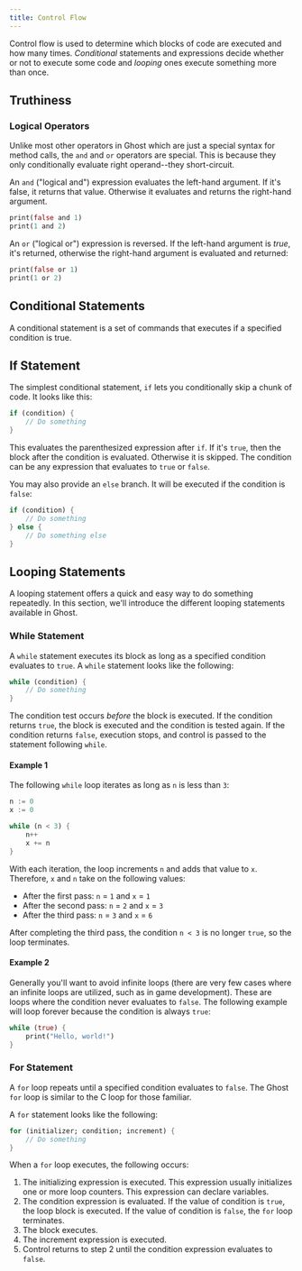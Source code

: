 ```yaml
---
title: Control Flow
---
```


Control flow is used to determine which blocks of code are executed and how many times. _Conditional_ statements and expressions decide whether or not to execute some code and _looping_ ones execute something more than once.

## Truthiness

### Logical Operators
Unlike most other operators in Ghost which are just a special syntax for method calls, the `and` and `or` operators are special. This is because they only conditionally evaluate right operand--they short-circuit.

An `and` ("logical and") expression evaluates the left-hand argument. If it's false, it returns that value. Otherwise it evaluates and returns the right-hand argument.

```dart
print(false and 1)
print(1 and 2)
```

An `or` ("logical or") expression is reversed. If the left-hand argument is _true_, it's returned, otherwise the right-hand argument is evaluated and returned:

```dart
print(false or 1)
print(1 or 2)
```

## Conditional Statements
A conditional statement is a set of commands that executes if a specified condition is true.

## If Statement
The simplest conditional statement, `if` lets you conditionally skip a chunk of code. It looks like this:

```dart
if (condition) {
    // Do something
}
```

This evaluates the parenthesized expression after `if`. If it's `true`, then the block after the condition is evaluated. Otherwise it is skipped. The condition can be any expression that evaluates to `true` or `false`.

You may also provide an `else` branch. It will be executed if the condition is `false`:

```dart
if (condition) {
    // Do something
} else {
    // Do something else
}
```

## Looping Statements
A looping statement offers a quick and easy way to do something repeatedly. In this section, we'll introduce the different looping statements available in Ghost.

### While Statement
A `while` statement executes its block as long as a specified condition evaluates to `true`. A `while` statement looks like the following:

```dart
while (condition) {
    // Do something
}
```

The condition test occurs _before_ the block is executed. If the condition returns `true`, the block is executed and the condition is tested again. If the condition returns `false`, execution stops, and control is passed to the statement following `while`.

#### Example 1
The following `while` loop iterates as long as `n` is less than `3`:

```dart
n := 0
x := 0

while (n < 3) {
    n++
    x += n
}
```

With each iteration, the loop increments `n` and adds that value to `x`. Therefore, `x` and `n` take on the following values:

- After the first pass: `n` = `1` and `x` = `1`
- After the second pass: `n` = `2` and `x` = `3`
- After the third pass: `n` = `3` and `x` = `6`

After completing the third pass, the condition `n < 3` is no longer `true`, so the loop terminates.

#### Example 2
Generally you'll want to avoid infinite loops (there are very few cases where an infinite loops are utilized, such as in game development). These are loops where the condition never evaluates to `false`. The following example will loop forever because the condition is always `true`:

```dart
while (true) {
    print("Hello, world!")
}
```

### For Statement
A `for` loop repeats until a specified condition evaluates to `false`. The Ghost `for` loop is similar to the C loop for those familiar.

A `for` statement looks like the following:

```dart
for (initializer; condition; increment) {
    // Do something
}
```

When a `for` loop executes, the following occurs:

1. The initializing expression is executed. This expression usually initializes one or more loop counters. This expression can declare variables.
2. The condition expression is evaluated. If the value of condition is `true`, the loop block is executed. If the value of condition is `false`, the `for` loop terminates.
3. The block executes.
4. The increment expression is executed.
5. Control returns to step 2 until the condition expression evaluates to `false`.